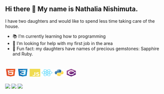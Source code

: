 ## Hi there 👋 My name is Nathalia Nishimuta. 

  I have two daughters and would like to spend less time taking care of the house.

- 📚 I’m currently learning how to programming
- 💁 I’m looking for help with my first job in the area
- 💎 Fun fact: my daughters have names of precious gemstones: Sapphire and Ruby. 

###
<div style="display: inline_block"><br>
 <img align="center" alt="nah-HTML" height="25" width="35" src="https://raw.githubusercontent.com/devicons/devicon/master/icons/html5/html5-original.svg">
  <img align="center" alt="nah-CSS" height="25" width="35" src="https://raw.githubusercontent.com/devicons/devicon/master/icons/css3/css3-original.svg">
  <img align="center" alt="nah-Js" height="25" width="35" src="https://raw.githubusercontent.com/devicons/devicon/master/icons/javascript/javascript-plain.svg">
  <img align="center" alt="nah-React" height="25" width="35" src="https://raw.githubusercontent.com/devicons/devicon/master/icons/react/react-original.svg">
  <img align="center" alt="nah-Python" height="25" width="35" src="https://raw.githubusercontent.com/devicons/devicon/master/icons/python/python-original.svg">
  <img align="center" alt="nah-Csharp" height="25" width="35" src="https://raw.githubusercontent.com/devicons/devicon/master/icons/csharp/csharp-original.svg"">
 </div>

###
<div>
  <a href="https://instagram.com/natnishimuta" target="_blank"><img src="https://img.shields.io/badge/-Instagram-%23E4405F?style=for-the-badge&logo=instagram&logoColor=white" target="_blank"></a>
 <a href = "mailto:nishimutanathalia@gmail.com"><img src="https://img.shields.io/badge/Gmail-D14836?style=for-the-badge&logo=gmail&logoColor=white" target="_blank"></a>
 <a href="https://www.linkedin.com/in/nathalianishimuta" target="_blank"><img src="https://img.shields.io/badge/-LinkedIn-%230077B5?style=for-the-badge&logo=linkedin&logoColor=white" target="_blank"></a> 
</div>
